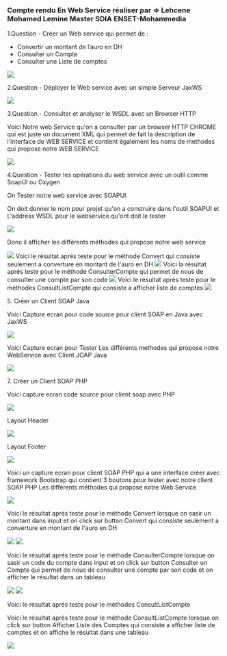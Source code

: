 <h3>Compte rendu En Web Service réaliser par => Lehcene Mohamed Lemine Master SDIA ENSET-Mohammedia
</h3>
<p>1.Question - Créer un Web service qui permet de : </p>
<ul>
<li>Convertir un montant de l’auro en DH</li>
<li>Consulter un Compte</li>
<li>Consulter une Liste de comptes</li>
</ul>
<img src="captures/Question1.png"/>

<p>2.Question - Déployer le Web service avec un simple Serveur JaxWS</p>
<img src="captures/Question2.png">

<p>3.Question - Consulter et analyser le WSDL avec un Browser HTTP</p>
<p>Voici Notre web Service qu'on a consulter par un browser HTTP CHROME qui est juste un document XML qui permet de fait la description de l'interface de WEB SERVICE et contient également les noms de methodes qui propose notre WEB SERVICE</p>
<img src="captures/Question3.png"/>

<p>4.Question - Tester les opérations du web service avec un outil
comme SoapUI ou Oxygen</p>
<p>On Tester notre web service avec SOAPUI</p>

<p>On doit donner le nom pour projet qu'on a construire dans l'outil SOAPUI et L'address WSDL pour le webservice qu'ont doit le tester</p>
<img src="captures/Question4/img0.png"/>
<p>Donc il afficher les différents méthodes qui propose notre web service</p>
<img src="captures/Question4/img1.png"/>
Voici le résultat aprés teste pour le méthode Convert qui consiste seulement a converture en montant de l'auro en DH
<img src="captures/Question4/img2.png"/>
Voici la résultat aprés teste pour le méthode ConsulterCompte qui permet de nous de consulter une compte par son code
<img src="captures/Question4/img3.png"/>
Voici le résultat aprés teste pour le méthodes ConsultListCompte qui consiste a afficher liste de comptes
<img src="captures/Question4/img4.png"/>


<p>5. Créer un Client SOAP Java</p>
<p>Voici Capture ecran pour code source pour client SOAP en Java avec JaxWS</p>
<img src="captures/Question5/img1.png"/>
<p>Voici Capture ecran pour Tester Les différents methodes qui propose notre WebService avec Client JOAP Java </p>

<img src="captures/Question5/img2.png"/>


<p>7. Créer un Client SOAP PHP</p>
<p>Voici capture ecran code source pour client soap avec PHP</p>
<img src="captures/Question7/ClientSoapPHP/ClientSoapPhp.png" />
<p>Layout Header</p>
<img src="captures/Question7/ClientSoapPHP/Header.png" />
<p>Layout Footer</p>
<img src="captures/Question7/ClientSoapPHP/footer.png" />
<p>
Voici un capture ecran pour client SOAP PHP qui a une interface créer avec framework Bootstrap
qui contient 3 boutons pour tester avec notre client SOAP PHP Les différents méthodes qui propose notre Web Service
</p>
<img src="captures/Question7/img0.png" />

<p>Voici le résultat aprés teste  pour le méthode Convert lorsque on sasir un montant dans input et on click sur button Convert qui consiste seulement a converture en montant de l'auro en DH </p>
<img src="captures/Question7/img1.png" />
<img src="captures/Question7/img2.png" />

<p>Voici le résultat aprés teste  pour le méthode ConsulterCompte lorsque on sasir un code du compte dans input et on click sur button Consulter un Compte qui permet de nous de consulter une compte par son code et on afficher le résultat dans un tableau</p>
<img src="captures/Question7/img3.png" />
<img src="captures/Question7/img4.png" />

Voici le résultat aprés teste pour le méthodes ConsultListCompte 
<p>Voici le résultat aprés teste  pour le méthode ConsultListCompte lorsque on click sur button Afficher Liste des Comptes qui consiste a afficher liste de comptes et on affiche le résultat dans une tableau</p>
<img src="captures/Question7/img6.png" />


